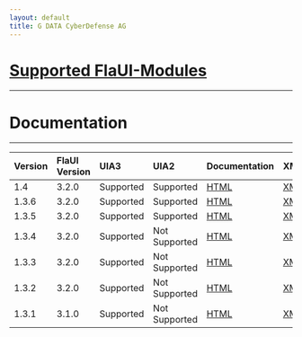 ```yaml
---
layout: default
title: G DATA CyberDefense AG
---
```


# [Supported FlaUI-Modules](./modules.html)

---------

# Documentation

---------

| Version      | FlaUI Version      | UIA3                | UIA2                | Documentation                 | XML                         |
|:-------------|:------------------ | :------------------ | :------------------ | :------------------           | :------------------         |
| 1.4          | 3.2.0              | Supported           | Supported           | [HTML](./keywords/1.4.html)   | [XML](./keywords/1.4.xml)   |
| 1.3.6        | 3.2.0              | Supported           | Supported           | [HTML](./keywords/1.3.6.html) | [XML](./keywords/1.3.6.xml) |
| 1.3.5        | 3.2.0              | Supported           | Supported           | [HTML](./keywords/1.3.5.html) | [XML](./keywords/1.3.5.xml) |
| 1.3.4        | 3.2.0              | Supported           | Not Supported       | [HTML](./keywords/1.3.4.html) | [XML](./keywords/1.3.4.xml) |
| 1.3.3        | 3.2.0              | Supported           | Not Supported       | [HTML](./keywords/1.3.3.html) | [XML](./keywords/1.3.3.xml) |
| 1.3.2        | 3.2.0              | Supported           | Not Supported       | [HTML](./keywords/1.3.2.html) | [XML](./keywords/1.3.2.xml) |
| 1.3.1        | 3.1.0              | Supported           | Not Supported       | [HTML](./keywords/1.3.1.html) | [XML](./keywords/1.3.1.xml) |
